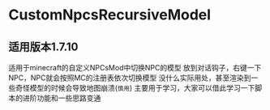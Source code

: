 # CustomNpcsRecursiveModel

适用版本1.7.10
----------

适用于minecraft的自定义NPCsMod中切换NPC的模型
放到对话钩子，右键一下NPC，NPC就会按照MC的注册表依次切换模型
没什么实际用处，甚至渲染到一些奇怪模型的时候会导致地图崩溃(`慎用`)
主要用于学习，大家可以借此学习一下脚本的进阶功能和一些思路变通
